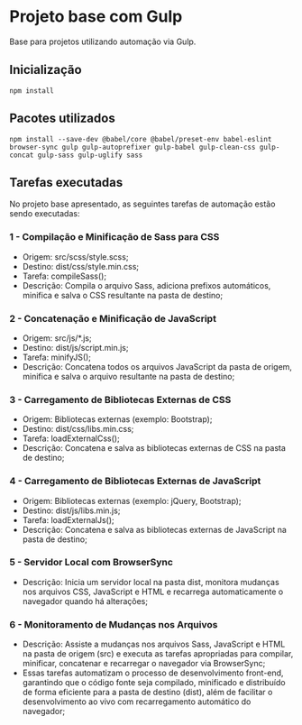 # Projeto base com Gulp

Base para projetos utilizando automação via Gulp.

## Inicialização

``` npm install ```

## Pacotes utilizados

```npm install --save-dev @babel/core @babel/preset-env babel-eslint browser-sync gulp gulp-autoprefixer gulp-babel gulp-clean-css gulp-concat gulp-sass gulp-uglify sass```

## Tarefas executadas

No projeto base apresentado, as seguintes tarefas de automação estão sendo executadas:

### 1 - Compilação e Minificação de Sass para CSS

* Origem: src/scss/style.scss;
* Destino: dist/css/style.min.css;
* Tarefa: compileSass();
* Descrição: Compila o arquivo Sass, adiciona prefixos automáticos, minifica e salva o CSS resultante na pasta de destino;

### 2 - Concatenação e Minificação de JavaScript

* Origem: src/js/*.js;
* Destino: dist/js/script.min.js;
* Tarefa: minifyJS();
* Descrição: Concatena todos os arquivos JavaScript da pasta de origem, minifica e salva o arquivo resultante na pasta de destino;

### 3 - Carregamento de Bibliotecas Externas de CSS

* Origem: Bibliotecas externas (exemplo: Bootstrap);
* Destino: dist/css/libs.min.css;
* Tarefa: loadExternalCss();
* Descrição: Concatena e salva as bibliotecas externas de CSS na pasta de destino;

### 4 - Carregamento de Bibliotecas Externas de JavaScript

* Origem: Bibliotecas externas (exemplo: jQuery, Bootstrap);
* Destino: dist/js/libs.min.js;
* Tarefa: loadExternalJs();
* Descrição: Concatena e salva as bibliotecas externas de JavaScript na pasta de destino;

### 5 - Servidor Local com BrowserSync

* Descrição: Inicia um servidor local na pasta dist, monitora mudanças nos arquivos CSS, JavaScript e HTML e recarrega automaticamente o navegador quando há alterações;

### 6 - Monitoramento de Mudanças nos Arquivos

* Descrição: Assiste a mudanças nos arquivos Sass, JavaScript e HTML na pasta de origem (src) e executa as tarefas apropriadas para compilar, minificar, concatenar e recarregar o navegador via BrowserSync;
* Essas tarefas automatizam o processo de desenvolvimento front-end, garantindo que o código fonte seja compilado, minificado e distribuído de forma eficiente para a pasta de destino (dist), além de facilitar o desenvolvimento ao vivo com recarregamento automático do navegador;
